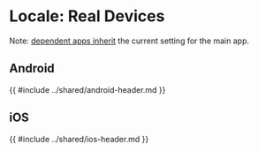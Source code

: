 # Locale: Real Devices
Note: [dependent apps inherit](https://docs.saucelabs.com/dev/test-configuration-options/#appiumotherapps:~:text=Dependent%20apps%20inherit%20the%20configuration%20of%20the%20main%20app%20under%20test) the current setting for the main app. 


## Android
{{ #include ../shared/android-header.md }}

## iOS
{{ #include ../shared/ios-header.md }}
